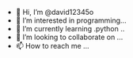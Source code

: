 - 👋 Hi, I’m @david12345o
- 👀 I’m interested in programming...
- 🌱 I’m currently learning .python ..
- 💞️ I’m looking to collaborate on ...
- 📫 How to reach me ...

<!---
david12345o/david12345o is a ✨ special ✨ repository because its `README.md` (this file) appears on your GitHub profile.
You can click the Preview link to take a look at your changes.
--->
